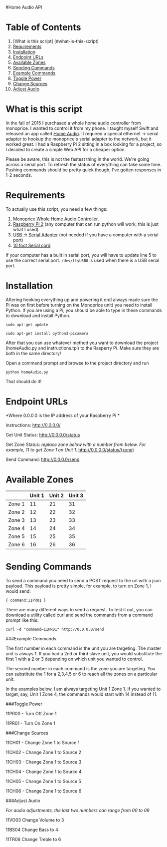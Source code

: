 #Home Audio API

# Table of Contents
1. [What is this script] (#what-is-this-script)
2. [Requirements](#requirements)
3. [Installation](#installation)
4. [Endpoint URLs](#endpoint-urls)
5. [Available Zones](#available-zones)
6. [Sending Commands](#sending-commands)
  1. [Example Commands](#example-commands)
  2. [Toggle Power](#toggle-power)
  3. [Change Sources](#change-sources)
  4. [Adjust Audio](#adjust-audio)

# What is this script
In the fall of 2015 I purchased a whole home audio controller from monoprice. I wanted to control it from my phone. I taught myself Swift and released an app called [Home Audio](https://itunes.apple.com/us/app/home-audio/id1056245809?ls=1&mt=8). It required a special ethernet -> serial adapter to hookup the monoprice's serial adapter to the network, but it worked great. I had a Raspberry Pi 2 sitting in a box looking for a project, so I decided to create a simple Web API for a cheaper option.

Please be aware, this is not the fastest thing in the world. We're going across a serial port. To refresh the status of everything can take some time. Pushing commands should be pretty quick though, I've gotten responses in 1-2 seconds.   

# Requirements
To actually use this script, you need a few things:

1. [Monoprice Whole Home Audio Controller](http://www.monoprice.com/product?p_id=10761). 
2. [Raspberry Pi 2](https://www.amazon.com/s/ref=nb_sb_noss_2?url=search-alias%3Daps&field-keywords=raspberry+pi+) (any computer that can run python will work, this is just what I used)
3. [USB -> Serial Adapter](https://www.amazon.com/TRENDnet-TU-S9-USB-Serial-Converter/dp/B0007T27H8/ref=sr_1_1?ie=UTF8&qid=1474572139&sr=8-1&keywords=TRENDnet+TU-S9+USB+to+Serial+Converter) (not needed if you have a computer with a serial port)
4. [10 foot Serial cord](https://www.amazon.com/StarTech-com-10-Feet-Straight-Through-Serial/dp/B000A7NROO/ref=sr_1_1?ie=UTF8&qid=1474572167&sr=8-1&keywords=10-Feet+Straight+Through+Serial+Cable+-+M%2FF+.) 

If your computer has a built in serial port, you will have to update line 5 to use the correct serial port. `/dev/ttyUSB0` is used when there is a USB serial port. 

# Installation
Aftering hooking everything up and powering it on(I always made sure the Pi was on first before turning on the Monoprice unit) you need to install Python. If you are using a Pi, you should be able to type in these commands to download and install Python.

`sudo apt-get update`

`sudo apt-get install python3-picamera`

After that you can use whatever method you want to download the project (homeAudio.py and instructions.tpl) to the Rasperry Pi. Make sure they are both in the same directory! 

Open a command prompt and browse to the project directory and run

`python homeAudio.py`

That should do it!
  
# Endpoint URLs
*Where 0.0.0.0 is the IP address of your Raspberry Pi *

Instructions:
http://0.0.0.0/

Get Unit Status:
http://0.0.0.0/status

Get Zone Status:
*replace zone below with a number from below. For example, 11 to get Zone 1 on Unit 1.*
http://0.0.0.0/status/(zone)  

Send Command:
http://0.0.0.0/send 


# Available Zones
|         | Unit 1 | Unit 2 | Unit 3 |
| ------- | ------ | ------ | ------ |
| Zone  1 |   11   |   21   |   31   |
| Zone  2 |   12   |   22   |   32   |
| Zone  3 |   13   |   23   |   33   |
| Zone  4 |   14   |   24   |   34   |
| Zone  5 |   15   |   25   |   35   |
| Zone  6 |   16   |   26   |   36   |


# Sending Commands

To send a command you need to send a POST request to the url with a json payload. This payload is pretty simple, for example, to turn on Zone 1, I would send:

`{ command:11PR01 }`

There are many different ways to send a request. To test it out, you can download a utility called curl and send the commands from a command prompt like this:

`curl -d "command=11PR01" http://0.0.0.0/send`

###Example Commands

The first number in each command is the unit you are targeting. The master unit is always 1. If you had a 2nd or third slave unit, you would substitute the first 1 with a 2 or 3 depending on which unit you wanted to control.

The second number in each command is the zone you are targeting. You can substitute the 1 for a 2,3,4,5 or 6 to reach all the zones on a particular unit.

In the examples below, I am always targeting Unit 1 Zone 1. If you wanted to target, say, Unit 1 Zone 4, the commands would start with 14 instead of 11.

###Toggle Power

11PR00 - Turn Off Zone 1

11PR01 - Turn On Zone 1

###Change Sources

11CH01 - Change Zone 1 to Source 1

11CH02 - Change Zone 1 to Source 2

11CH03 - Change Zone 1 to Source 3

11CH04 - Change Zone 1 to Source 4

11CH05 - Change Zone 1 to Source 5

11CH06 - Change Zone 1 to Source 6

###Adjust Audio

*For audio adjustments, the last two numbers can range from 00 to 09*

11VO03 Change Volume to 3

11BS04 Change Bass to 4

11TR06 Change Treble to 6
